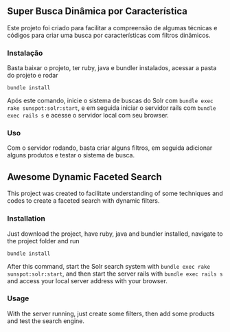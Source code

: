 ## Super Busca Dinâmica por Característica ##

Este projeto foi criado para facilitar a compreensão de algumas técnicas e códigos para criar uma busca por características com filtros dinâmicos.

### Instalação ###

Basta baixar o projeto, ter ruby, java e bundler instalados, acessar a pasta do projeto e rodar

`bundle install`

Após este comando, inicie o sistema de buscas do Solr com `bundle exec rake sunspot:solr:start`,
e em seguida iniciar o servidor rails com `bundle exec rails s` e acesse o servidor local com seu browser.

### Uso ###

Com o servidor rodando, basta criar alguns filtros, em seguida adicionar alguns produtos e testar o sistema de busca.

## Awesome Dynamic Faceted Search

This project was created to facilitate understanding of some techniques and codes to create a faceted search with dynamic filters.

### Installation ###

Just download the project, have ruby, java and bundler installed, navigate to the project folder and run

`bundle install`

After this command, start the Solr search system with `bundle exec rake sunspot:solr:start`,
and then start the server rails with `bundle exec rails s` and access your local server address with your browser.

### Usage ###

With the server running, just create some filters, then add some products and test the search engine.
